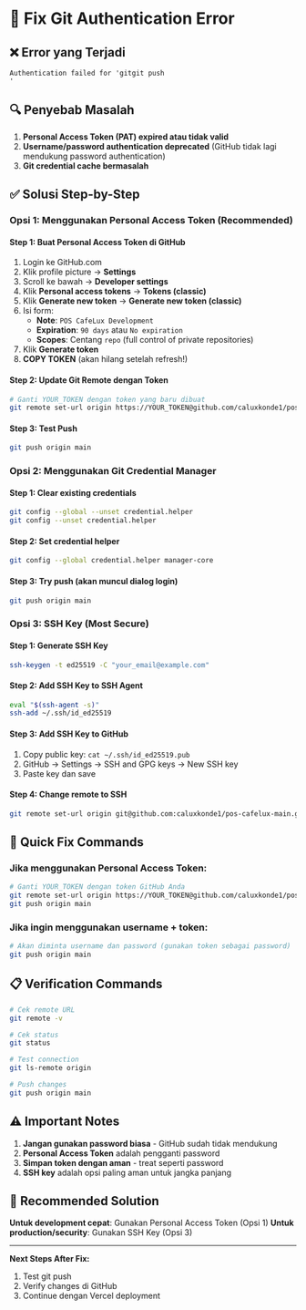 # 🔧 Fix Git Authentication Error

## ❌ Error yang Terjadi
```
Authentication failed for 'gitgit push
'
```

## 🔍 Penyebab Masalah
1. **Personal Access Token (PAT) expired atau tidak valid**
2. **Username/password authentication deprecated** (GitHub tidak lagi mendukung password authentication)
3. **Git credential cache bermasalah**

## ✅ Solusi Step-by-Step

### Opsi 1: Menggunakan Personal Access Token (Recommended)

#### Step 1: Buat Personal Access Token di GitHub
1. Login ke GitHub.com
2. Klik profile picture → **Settings**
3. Scroll ke bawah → **Developer settings**
4. Klik **Personal access tokens** → **Tokens (classic)**
5. Klik **Generate new token** → **Generate new token (classic)**
6. Isi form:
   - **Note**: `POS CafeLux Development`
   - **Expiration**: `90 days` atau `No expiration`
   - **Scopes**: Centang `repo` (full control of private repositories)
7. Klik **Generate token**
8. **COPY TOKEN** (akan hilang setelah refresh!)

#### Step 2: Update Git Remote dengan Token
```bash
# Ganti YOUR_TOKEN dengan token yang baru dibuat
git remote set-url origin https://YOUR_TOKEN@github.com/caluxkonde1/pos-cafelux-main.git
```

#### Step 3: Test Push
```bash
git push origin main
```

### Opsi 2: Menggunakan Git Credential Manager

#### Step 1: Clear existing credentials
```bash
git config --global --unset credential.helper
git config --unset credential.helper
```

#### Step 2: Set credential helper
```bash
git config --global credential.helper manager-core
```

#### Step 3: Try push (akan muncul dialog login)
```bash
git push origin main
```

### Opsi 3: SSH Key (Most Secure)

#### Step 1: Generate SSH Key
```bash
ssh-keygen -t ed25519 -C "your_email@example.com"
```

#### Step 2: Add SSH Key to SSH Agent
```bash
eval "$(ssh-agent -s)"
ssh-add ~/.ssh/id_ed25519
```

#### Step 3: Add SSH Key to GitHub
1. Copy public key: `cat ~/.ssh/id_ed25519.pub`
2. GitHub → Settings → SSH and GPG keys → New SSH key
3. Paste key dan save

#### Step 4: Change remote to SSH
```bash
git remote set-url origin git@github.com:caluxkonde1/pos-cafelux-main.git
```

## 🚀 Quick Fix Commands

### Jika menggunakan Personal Access Token:
```bash
# Ganti YOUR_TOKEN dengan token GitHub Anda
git remote set-url origin https://YOUR_TOKEN@github.com/caluxkonde1/pos-cafelux-main.git
git push origin main
```

### Jika ingin menggunakan username + token:
```bash
# Akan diminta username dan password (gunakan token sebagai password)
git push origin main
```

## 📋 Verification Commands

```bash
# Cek remote URL
git remote -v

# Cek status
git status

# Test connection
git ls-remote origin

# Push changes
git push origin main
```

## ⚠️ Important Notes

1. **Jangan gunakan password biasa** - GitHub sudah tidak mendukung
2. **Personal Access Token** adalah pengganti password
3. **Simpan token dengan aman** - treat seperti password
4. **SSH key** adalah opsi paling aman untuk jangka panjang

## 🎯 Recommended Solution

**Untuk development cepat**: Gunakan Personal Access Token (Opsi 1)
**Untuk production/security**: Gunakan SSH Key (Opsi 3)

---

**Next Steps After Fix:**
1. Test git push
2. Verify changes di GitHub
3. Continue dengan Vercel deployment
